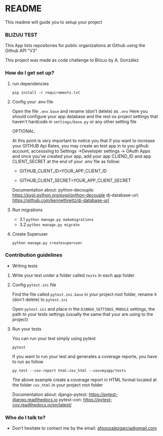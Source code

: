 # README #

This readme will guide you to setup your project

### BLIZUU TEST ###

This App lists repositories for public organizations at Github using the Github API "V3"

This project was made as code challenge to Blizuu by A. González

### How do I get set up? ###

1. run dependencies

   `pip install -r requirements.txt`

2. Config your .env file

    Open the file `.env.base` and rename (don't delete) as `.env`
    Here you should configure your app database and the rest os project settings that haven't hardcode in `settings/base.py` or any other setting file

    OPTIONAL:

    At this point is very important to notice you that if you want to increase your GITHUB Api Rates, you may create an test app in to you github account, accesssing to Settings ->Developer settings -> OAuth Apps and once you've created your app, add your app CLIEND_ID and app CLIENT_SECRET at the end of your .env file as follow:

    * GITHUB_CLIENT_ID=YOUR_APP_CLIENT_ID

    * GITHUB_CLIENT_SECRET=YOUR_APP_CLIENT_SECRET

    Documentation about:
    python-decouple: https://pypi.python.org/pypi/python-decouple
    dj-database-url: https://github.com/kennethreitz/dj-database-url

3. Run migrations

    * 3.1 `python manage.py makemigrations`
    * 3.2 `python manage.py migrate`

4. Create Superuser

    `python manage.py createsuperuser`

### Contribution guidelines ###

* Writing tests
1. Write your test under a folder called `tests` in each app folder

2. Config `pytest.ini` file

   Find  the file called `pytest.ini.base` in your project root folder, rename it (don't delete) to `pytest.ini`

   Open `pytest.ini` and place in the `DJANGO_SETTINGS_MODULE` settings, the path to your tests settings  (usually the same that your are using to the project)

3. Run your tests

    You can run your test simply using pytest

    `pytest`

    If you want to run your test and generates a coverage reporte, you have to run as follow

    `py.test --cov-report html:cov_html --cov=myapp/tests`

    The above example create a coverage report in HTML format located at the folder `cov_html` in your project root folder

    Documentation about:
    django-pytest: https://pytest-django.readthedocs.io
    pytest-con: https://pytest-cov.readthedocs.io/en/latest/

### Who do I talk to? ###

* Don't hesitate to contact me by the email: afgonzalezgarcia@gmail.com